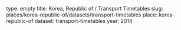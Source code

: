 type: empty
title: Korea, Republic of / Transport Timetables
slug: places/korea-republic-of/datasets/transport-timetables
place: korea-republic-of
dataset: transport-timetables
year: 2014
